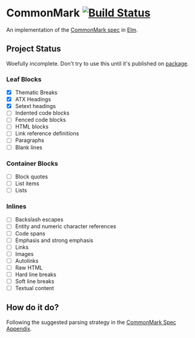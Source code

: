 # CommonMark [![Build Status](https://travis-ci.org/BrianHicks/elm-commonmark.svg?branch=master)](https://travis-ci.org/BrianHicks/elm-commonmark)

An implementation of the [CommonMark spec](http://commonmark.org/) in [Elm](http://elm-lang.org/).

## Project Status

Woefully incomplete. Don't try to use this until it's published on [package](http://package.elm-lang.org/).

### Leaf Blocks

- [x] Thematic Breaks
- [x] ATX Headings
- [x] Setext headings
- [ ] Indented code blocks
- [ ] Fenced code blocks
- [ ] HTML blocks
- [ ] Link reference definitions
- [ ] Paragraphs
- [ ] Blank lines

### Container Blocks

- [ ] Block quotes
- [ ] List items
- [ ] Lists

### Inlines

- [ ] Backslash escapes
- [ ] Entity and numeric character references
- [ ] Code spans
- [ ] Emphasis and strong emphasis
- [ ] Links
- [ ] Images
- [ ] Autolinks
- [ ] Raw HTML
- [ ] Hard line breaks
- [ ] Soft line breaks
- [ ] Textual content

## How do it do?

Following the suggested parsing strategy in the [CommonMark Spec Appendix](http://spec.commonmark.org/0.28/#appendix-a-parsing-strategy).

